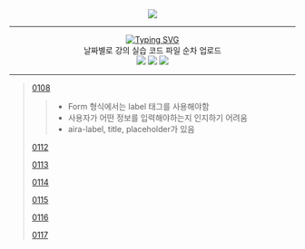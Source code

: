 <div align = center>
  <img src="https://capsule-render.vercel.app/api?type=Venom&color=gradient&height=300&section=header&text=Yedam%20project&fontSize=100&animation=fadeIn&fontAlignY=38&desc=Yedam%20Fullstack%20class&descAlignY=60&descAlign=78"/>
</div>
<hr>
<div align = center>
<a href="https://git.io/typing-svg"><img src="https://readme-typing-svg.demolab.com?font=Black+Han+Sans&size=40&pause=1000&color=F7F7F7&width=500&height=120&lines=Yedam+%EA%B0%95%EC%9D%98+%EC%8B%A4%EC%8A%B5+%ED%8C%8C%EC%9D%BC+%EC%97%85%EB%A1%9C%EB%93%9C" alt="Typing SVG" /></a>
</div>
    <div align = center>
    날짜별로 강의 실습 코드
    파일 순차 업로드
    <div>
      <img src="https://img.shields.io/badge/-HTML-E34F26?style=flat&logo=HTML5&logoColor=white"/>
      <img src="https://img.shields.io/badge/-CSS-1572B6?style=flat&logo=CSS3&logoColor=white"/>
      <img src="https://img.shields.io/badge/-JavaScript-F7DF1E?style=flat&logo=JavaScript&logoColor=white"/>
    </div>
  </div>
<hr>

> [0108](https://github.com/KwonDongIk/Yedam_Java_Fullstack/tree/main/0108) <br>
>> * Form 형식에서는 label 태그를 사용해야함
>> * 사용자가 어떤 정보를 입력해야하는지 인지하기 어려움
>> * aira-label, title, placeholder가 있음
>>
> [0112](https://github.com/KwonDongIk/Yedam_Java_Fullstack/tree/main/0112) <br>
>>
> [0113](https://github.com/KwonDongIk/Yedam_Java_Fullstack/tree/main/0113) <br>
>>
> [0114](https://github.com/KwonDongIk/Yedam_Java_Fullstack/tree/main/0114) <br>
>>
> [0115](https://github.com/KwonDongIk/Yedam_Java_Fullstack/tree/main/0115) <br>
>>
> [0116](https://github.com/KwonDongIk/Yedam_Java_Fullstack/tree/main/0116) <br>
>>
> [0117](https://github.com/KwonDongIk/Yedam_Java_Fullstack/tree/main/0117) <br>
